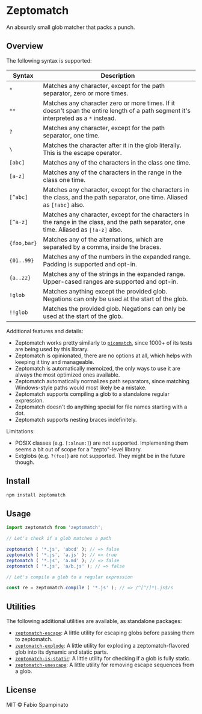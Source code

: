 # Zeptomatch

An absurdly small glob matcher that packs a punch.

## Overview

The following syntax is supported:

| Syntax      | Description                                                                                                                             |
| ----------- | --------------------------------------------------------------------------------------------------------------------------------------- |
| `*`         | Matches any character, except for the path separator, zero or more times.                                                               |
| `**`        | Matches any character zero or more times. If it doesn't span the entire length of a path segment it's interpreted as a `*` instead.     |
| `?`         | Matches any character, except for the path separator, one time.                                                                         |
| `\`         | Matches the character after it in the glob literally. This is the escape operator.                                                      |
| `[abc]`     | Matches any of the characters in the class one time.                                                                                    |
| `[a-z]`     | Matches any of the characters in the range in the class one time.                                                                       |
| `[^abc]`    | Matches any character, except for the characters in the class, and the path separator, one time. Aliased as `[!abc]` also.              |
| `[^a-z]`    | Matches any character, except for the characters in the range in the class, and the path separator, one time. Aliased as `[!a-z]` also. |
| `{foo,bar}` | Matches any of the alternations, which are separated by a comma, inside the braces.                                                     |
| `{01..99}`  | Matches any of the numbers in the expanded range. Padding is supported and opt-in.                                                      |
| `{a..zz}`   | Matches any of the strings in the expanded range. Upper-cased ranges are supported and opt-in.                                          |
| `!glob`     | Matches anything except the provided glob. Negations can only be used at the start of the glob.                                         |
| `!!glob`    | Matches the provided glob. Negations can only be used at the start of the glob.                                                         |

Additional features and details:

- Zeptomatch works pretty similarly to [`picomatch`](https://github.com/micromatch/picomatch), since 1000+ of its tests are being used by this library.
- Zeptomatch is opinionated, there are no options at all, which helps with keeping it tiny and manageable.
- Zeptomatch is automatically memoized, the only ways to use it are always the most optimized ones available.
- Zeptomatch automatically normalizes path separators, since matching Windows-style paths would most likely be a mistake.
- Zeptomatch supports compiling a glob to a standalone regular expression.
- Zeptomatch doesn't do anything special for file names starting with a dot.
- Zeptomatch supports nesting braces indefinitely.

Limitations:

- POSIX classes (e.g. `[:alnum:]`) are not supported. Implementing them seems a bit out of scope for a "zepto"-level library.
- Extglobs (e.g. `?(foo)`) are not supported. They might be in the future though.

## Install

```sh
npm install zeptomatch
```

## Usage

```ts
import zeptomatch from 'zeptomatch';

// Let's check if a glob matches a path

zeptomatch ( '*.js', 'abcd' ); // => false
zeptomatch ( '*.js', 'a.js' ); // => true
zeptomatch ( '*.js', 'a.md' ); // => false
zeptomatch ( '*.js', 'a/b.js' ); // => false

// Let's compile a glob to a regular expression

const re = zeptomatch.compile ( '*.js' ); // => /^[^/]*\.js$/s
```

## Utilities

The following additional utilities are available, as standalone packages:

- [`zeptomatch-escape`](https://github.com/fabiospampinato/zeptomatch-escape): A little utility for escaping globs before passing them to zeptomatch.
- [`zeptomatch-explode`](https://github.com/fabiospampinato/zeptomatch-explode): A little utility for exploding a zeptomatch-flavored glob into its dynamic and static parts.
- [`zeptomatch-is-static`](https://github.com/fabiospampinato/zeptomatch-is-static): A little utility for checking if a glob is fully static.
- [`zeptomatch-unescape`](https://github.com/fabiospampinato/zeptomatch-unescape): A little utility for removing escape sequences from a glob.

## License

MIT © Fabio Spampinato
